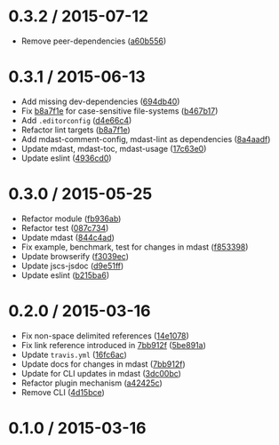 <!--mdast setext-->

<!--lint disable no-multiple-toplevel-headings-->

<!--lint disable maximum-line-length-->

0.3.2 / 2015-07-12
==================

*   Remove peer-dependencies ([a60b556](https://github.com/wooorm/mdast-github/commit/a60b556))

0.3.1 / 2015-06-13
==================

*   Add missing dev-dependencies ([694db40](https://github.com/wooorm/mdast-github/commit/694db40))
*   Fix [b8a7f1e](https://github.com/wooorm/mdast-github/commit/b8a7f1e) for case-sensitive file-systems ([b467b17](https://github.com/wooorm/mdast-github/commit/b467b17))
*   Add `.editorconfig` ([d4e66c4](https://github.com/wooorm/mdast-github/commit/d4e66c4))
*   Refactor lint targets ([b8a7f1e](https://github.com/wooorm/mdast-github/commit/b8a7f1e))
*   Add mdast-comment-config, mdast-lint as dependencies ([8a4aadf](https://github.com/wooorm/mdast-github/commit/8a4aadf))
*   Update mdast, mdast-toc, mdast-usage ([17c63e0](https://github.com/wooorm/mdast-github/commit/17c63e0))
*   Update eslint ([4936cd0](https://github.com/wooorm/mdast-github/commit/4936cd0))

0.3.0 / 2015-05-25
==================

*   Refactor module ([fb936ab](https://github.com/wooorm/mdast-github/commit/fb936ab))
*   Refactor test ([087c734](https://github.com/wooorm/mdast-github/commit/087c734))
*   Update mdast ([844c4ad](https://github.com/wooorm/mdast-github/commit/844c4ad))
*   Fix example, benchmark, test for changes in mdast ([f853398](https://github.com/wooorm/mdast-github/commit/f853398))
*   Update browserify ([f3039ec](https://github.com/wooorm/mdast-github/commit/f3039ec))
*   Update jscs-jsdoc ([d9e51ff](https://github.com/wooorm/mdast-github/commit/d9e51ff))
*   Update eslint ([b215ba6](https://github.com/wooorm/mdast-github/commit/b215ba6))

0.2.0 / 2015-03-16
==================

*   Fix non-space delimited references ([14e1078](https://github.com/wooorm/mdast-github/commit/14e1078))
*   Fix link reference introduced in [7bb912f](https://github.com/wooorm/mdast-github/commit/7bb912f) ([5be891a](https://github.com/wooorm/mdast-github/commit/5be891a))
*   Update `travis.yml` ([16fc6ac](https://github.com/wooorm/mdast-github/commit/16fc6ac))
*   Update docs for changes in mdast ([7bb912f](https://github.com/wooorm/mdast-github/commit/7bb912f))
*   Update for CLI updates in mdast ([3dc00bc](https://github.com/wooorm/mdast-github/commit/3dc00bc))
*   Refactor plugin mechanism ([a42425c](https://github.com/wooorm/mdast-github/commit/a42425c))
*   Remove CLI ([4d15bce](https://github.com/wooorm/mdast-github/commit/4d15bce))

0.1.0 / 2015-03-16
==================
